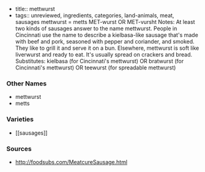 - title:: mettwurst
- tags:: unreviewed, ingredients, categories, land-animals, meat, sausages
mettwurst = metts MET-wurst OR MET-vursht Notes: At least two kinds of sausages answer to the name mettwurst. People in Cincinnati use the name to describe a kielbasa-like sausage that's made with beef and pork, seasoned with pepper and coriander, and smoked. They like to grill it and serve it on a bun. Elsewhere, mettwurst is soft like liverwurst and ready to eat. It's usually spread on crackers and bread. Substitutes: kielbasa (for Cincinnati's mettwurst) OR bratwurst (for Cincinnati's mettwurst) OR teewurst (for spreadable mettwurst)

### Other Names

* mettwurst
* metts

### Varieties

* [[sausages]]

### Sources
* http://foodsubs.com/MeatcureSausage.html
